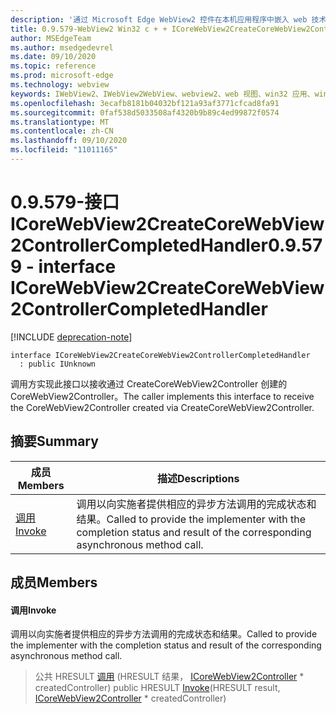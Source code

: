 ```yaml
---
description: '通过 Microsoft Edge WebView2 控件在本机应用程序中嵌入 web 技术 (HTML、CSS 和 JavaScript) '
title: 0.9.579-WebView2 Win32 c + + ICoreWebView2CreateCoreWebView2ControllerCompletedHandler
author: MSEdgeTeam
ms.author: msedgedevrel
ms.date: 09/10/2020
ms.topic: reference
ms.prod: microsoft-edge
ms.technology: webview
keywords: IWebView2、IWebView2WebView、webview2、web 视图、win32 应用、win32、edge、ICoreWebView2、ICoreWebView2Controller、浏览器控件、边缘 html、ICoreWebView2CreateCoreWebView2ControllerCompletedHandler
ms.openlocfilehash: 3ecafb8181b04032bf121a93af3771cfcad8fa91
ms.sourcegitcommit: 0faf538d5033508af4320b9b89c4ed99872f0574
ms.translationtype: MT
ms.contentlocale: zh-CN
ms.lasthandoff: 09/10/2020
ms.locfileid: "11011165"
---
```

# <span data-ttu-id="9b5e8-104">0.9.579-接口 ICoreWebView2CreateCoreWebView2ControllerCompletedHandler</span><span class="sxs-lookup"><span data-stu-id="9b5e8-104">0.9.579 - interface ICoreWebView2CreateCoreWebView2ControllerCompletedHandler</span></span> 

[!INCLUDE [deprecation-note](../../includes/deprecation-note.md)]

```
interface ICoreWebView2CreateCoreWebView2ControllerCompletedHandler
  : public IUnknown
```

<span data-ttu-id="9b5e8-105">调用方实现此接口以接收通过 CreateCoreWebView2Controller 创建的 CoreWebView2Controller。</span><span class="sxs-lookup"><span data-stu-id="9b5e8-105">The caller implements this interface to receive the CoreWebView2Controller created via CreateCoreWebView2Controller.</span></span>

## <span data-ttu-id="9b5e8-106">摘要</span><span class="sxs-lookup"><span data-stu-id="9b5e8-106">Summary</span></span>

 <span data-ttu-id="9b5e8-107">成员</span><span class="sxs-lookup"><span data-stu-id="9b5e8-107">Members</span></span>                        | <span data-ttu-id="9b5e8-108">描述</span><span class="sxs-lookup"><span data-stu-id="9b5e8-108">Descriptions</span></span>
--------------------------------|---------------------------------------------
[<span data-ttu-id="9b5e8-109">调用</span><span class="sxs-lookup"><span data-stu-id="9b5e8-109">Invoke</span></span>](#invoke) | <span data-ttu-id="9b5e8-110">调用以向实施者提供相应的异步方法调用的完成状态和结果。</span><span class="sxs-lookup"><span data-stu-id="9b5e8-110">Called to provide the implementer with the completion status and result of the corresponding asynchronous method call.</span></span>

## <span data-ttu-id="9b5e8-111">成员</span><span class="sxs-lookup"><span data-stu-id="9b5e8-111">Members</span></span>

#### <span data-ttu-id="9b5e8-112">调用</span><span class="sxs-lookup"><span data-stu-id="9b5e8-112">Invoke</span></span> 

<span data-ttu-id="9b5e8-113">调用以向实施者提供相应的异步方法调用的完成状态和结果。</span><span class="sxs-lookup"><span data-stu-id="9b5e8-113">Called to provide the implementer with the completion status and result of the corresponding asynchronous method call.</span></span>

> <span data-ttu-id="9b5e8-114">公共 HRESULT [调用](#invoke) (HRESULT 结果， [ICoreWebView2Controller](icorewebview2controller.md) \* createdController) </span><span class="sxs-lookup"><span data-stu-id="9b5e8-114">public HRESULT [Invoke](#invoke)(HRESULT result, [ICoreWebView2Controller](icorewebview2controller.md) \* createdController)</span></span>

